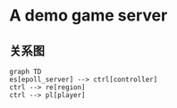 # A demo game server

## 关系图

```mermaid
graph TD
es[epoll_server] --> ctrl[controller]
ctrl --> re[region]
ctrl --> pl[player]
```